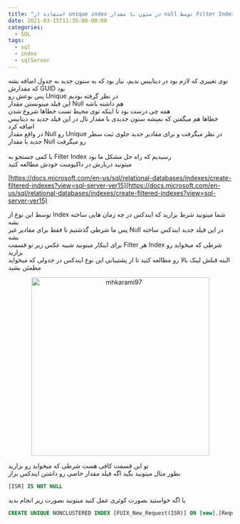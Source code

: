 ```yaml
---
title: "استفاده از unique index در ستون با مقدار null توسط Filter Index"
date: 2021-03-15T11:35:00-00:00
categories:
  - SQL
tags:
  - sql
  - index
  - sqlServer
---
```


توی تغییری که لازم بود در دیتابیس بدیم، نیاز بود که یه ستون جدید به جدول اضافه بشه که مقدارش GUID بود
<br />
پس نوعش رو Unique در نظر گرفته بودیم
<br />
این فیلد میتونستن مقدار Null هم داشته باشه
<br />
همه چی درست بود تا اینکه توی محیط تست خطاها شروع شدن
<br />
خطاها هم میگفتن که نمیشه ستون جدیدی با مقدار نال در این فیلد جدید به دیتابیس اضافه کرد
<br />
در واقع مقدار Null رو Unique در نظر میگرفت و برای مقادیر جدید جلوی ثبت سطر جدید با مقدار Null رو میگرفت
<br />
<br />
با کمی جستجو به Filter Index رسیدیم که راه حل مشکل ما بود
<br />
میتونید دربارش در داکیومنت خودش مطالعه کنید

[https://docs.microsoft.com/en-us/sql/relational-databases/indexes/create-filtered-indexes?view=sql-server-ver15](https://docs.microsoft.com/en-us/sql/relational-databases/indexes/create-filtered-indexes?view=sql-server-ver15) 

توسط این نوع از Index شما میتونید شرط بزارید که ایندکس در چه زمان هایی ساخته بشه
<br />
پس ما شرطی گذشتیم تا فقط برای مقادیر غیر Null در این فیلد جدید ایندکس ساخته بشه
<br />
برای اینکار میتونید شبیه عکس زیر تو قسمت Filter هر Index شرطی که میخواید رو بزارید
<br />
البته قبلش لینک بالا رو مطالعه کنید تا از پشتیبانی این نوع ایندکس در جدولی که میخواید مطمئن بشید

<p align="center" >
  <img src="https://i.postimg.cc/SQGb22nY/Inked-Screenshot-2021-03-15-104908-min-LI.jpg" alt="mhkarami97" width="400" />
</p>

تو این قسمت کافی هست شرطی که میخواید رو بزارید
<br />
بطور مثال میتونید بگید اگه فیلد مقدار خاصی رو داشتن ایندکس بزار


```sql
[ISR] IS NOT NULL
```

یا اگه خواستید بصورت کوئری عمل کنید میتونید بصورت زیر انجام بدید

```sql
CREATE UNIQUE NONCLUSTERED INDEX [FUIX_New_Request(ISR)] ON [new].[Request] ([ISR]) WHERE ([ISR] IS NOT NULL) ON [Tse]
```
